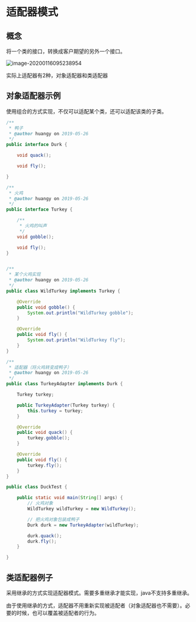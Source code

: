# 适配器模式



## 概念

将一个类的接口，转换成客户期望的另外一个接口。

![image-20200116095238954](https://tva1.sinaimg.cn/large/006tNbRwgy1gay5zykriuj30o30a2404.jpg)



实际上适配器有2种，对象适配器和类适配器



## 对象适配器示例

使用组合的方式实现，不仅可以适配某个类，还可以适配该类的子类。

```java
/**
 * 鸭子
 * @author huangy on 2019-05-26
 */
public interface Durk {

    void quack();

    void fly();

}
```



```java
/**
 * 火鸡
 * @author huangy on 2019-05-26
 */
public interface Turkey {

    /**
     * 火鸡的叫声
     */
    void gobble();

    void fly();
}
```



```java

/**
 * 某个火鸡实现
 * @author huangy on 2019-05-26
 */
public class WildTurkey implements Turkey {

    @Override
    public void gobble() {
        System.out.println("WildTurkey gobble");
    }

    @Override
    public void fly() {
        System.out.println("WildTurkey fly");
    }
}
```



```java
/**
 * 适配器（将火鸡转变成鸭子）
 * @author huangy on 2019-05-26
 */
public class TurkeyAdapter implements Durk {

    Turkey turkey;

    public TurkeyAdapter(Turkey turkey) {
        this.turkey = turkey;
    }

    @Override
    public void quack() {
        turkey.gobble();
    }

    @Override
    public void fly() {
        turkey.fly();
    }
}
```



```java
public class DuckTest {

    public static void main(String[] args) {
        // 火鸡对象
        WildTurkey wildTurkey = new WildTurkey();

        // 把火鸡对象包装成鸭子
        Durk durk = new TurkeyAdapter(wildTurkey);

        durk.quack();
        durk.fly();
    }

}
```





## 类适配器例子

采用继承的方式实现适配器模式。需要多重继承才能实现，java不支持多重继承。

由于使用继承的方式，适配器不用重新实现被适配者（对象适配器也不需要）。必要的时候，也可以覆盖被适配者的行为。
